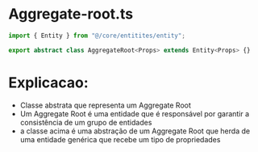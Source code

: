 # Aggregate-root.ts

```typescript
import { Entity } from "@/core/entitites/entity";

export abstract class AggregateRoot<Props> extends Entity<Props> {}
```

# Explicacao:

- Classe abstrata que representa um Aggregate Root
- Um Aggregate Root é uma entidade que é responsável por garantir a consistência de um grupo de entidades
- a classe acima é uma abstração de um Aggregate Root que herda de uma entidade genérica que recebe um tipo de propriedades
